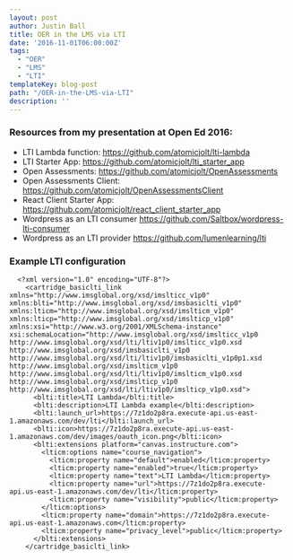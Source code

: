 ```yaml
---
layout: post
author: Justin Ball
title: OER in the LMS via LTI
date: '2016-11-01T06:00:00Z'
tags:
  - "OER"
  - "LMS"
  - "LTI"
templateKey: blog-post
path: "/OER-in-the-LMS-via-LTI"
description: ''
---
```


<h3>Resources from my presentation at Open Ed 2016:</h3>
<ul>
  <li>LTI Lambda function: <a href="https://github.com/atomicjolt/lti-lambda">https://github.com/atomicjolt/lti-lambda</a></li>
  <li>LTI Starter App: <a href="https://github.com/atomicjolt/lti_starter_app">https://github.com/atomicjolt/lti_starter_app</a></li>
  <li>Open Assessments: <a href="https://github.com/atomicjolt/OpenAssessments">https://github.com/atomicjolt/OpenAssessments</a></li>
  <li>Open Assessments Client: <a href="https://github.com/atomicjolt/OpenAssessmentsClient">https://github.com/atomicjolt/OpenAssessmentsClient</a></li>
  <li>React Client Starter App: <a href="https://github.com/atomicjolt/react_client_starter_app">https://github.com/atomicjolt/react_client_starter_app</a></li>
  <li>Wordpress as an LTI consumer <a href="https://github.com/Saltbox/wordpress-lti-consumer">https://github.com/Saltbox/wordpress-lti-consumer</a></li>
  <li>Wordpress as an LTI provider <a href="https://github.com/lumenlearning/lti">https://github.com/lumenlearning/lti</a></li>
</ul>

<h3>Example LTI configuration</h3>

```
  <?xml version="1.0" encoding="UTF-8"?>
    <cartridge_basiclti_link xmlns="http://www.imsglobal.org/xsd/imslticc_v1p0" xmlns:blti="http://www.imsglobal.org/xsd/imsbasiclti_v1p0" xmlns:lticm="http://www.imsglobal.org/xsd/imslticm_v1p0" xmlns:lticp="http://www.imsglobal.org/xsd/imslticp_v1p0" xmlns:xsi="http://www.w3.org/2001/XMLSchema-instance" xsi:schemaLocation="http://www.imsglobal.org/xsd/imslticc_v1p0 http://www.imsglobal.org/xsd/lti/ltiv1p0/imslticc_v1p0.xsd http://www.imsglobal.org/xsd/imsbasiclti_v1p0 http://www.imsglobal.org/xsd/lti/ltiv1p0/imsbasiclti_v1p0p1.xsd http://www.imsglobal.org/xsd/imslticm_v1p0 http://www.imsglobal.org/xsd/lti/ltiv1p0/imslticm_v1p0.xsd http://www.imsglobal.org/xsd/imslticp_v1p0 http://www.imsglobal.org/xsd/lti/ltiv1p0/imslticp_v1p0.xsd">
      <blti:title>LTI Lambda</blti:title>
      <blti:description>LTI Lambda example</blti:description>
      <blti:launch_url>https://7z1do2p8ra.execute-api.us-east-1.amazonaws.com/dev/lti</blti:launch_url>
      <blti:icon>https://7z1do2p8ra.execute-api.us-east-1.amazonaws.com/dev/images/oauth_icon.png</blti:icon>
      <blti:extensions platform="canvas.instructure.com">
        <lticm:options name="course_navigation">
          <lticm:property name="default">enabled</lticm:property>
          <lticm:property name="enabled">true</lticm:property>
          <lticm:property name="text">LTI Lambda</lticm:property>
          <lticm:property name="url">https://7z1do2p8ra.execute-api.us-east-1.amazonaws.com/dev/lti</lticm:property>
          <lticm:property name="visibility">public</lticm:property>
        </lticm:options>
        <lticm:property name="domain">https://7z1do2p8ra.execute-api.us-east-1.amazonaws.com</lticm:property>
        <lticm:property name="privacy_level">public</lticm:property>
      </blti:extensions>
    </cartridge_basiclti_link>
  ```
